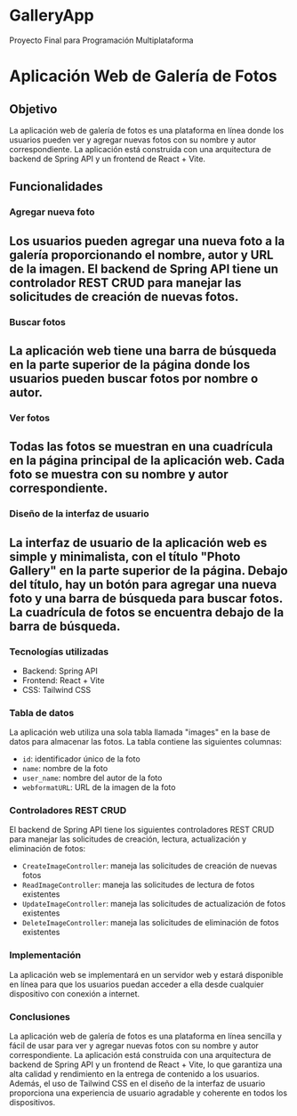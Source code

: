 # GalleryApp
Proyecto Final para Programación Multiplataforma

# Aplicación Web de Galería de Fotos

## Objetivo

La aplicación web de galería de fotos es una plataforma en línea donde los usuarios pueden ver y agregar nuevas fotos con su nombre y autor correspondiente. La aplicación está construida con una arquitectura de backend de Spring API y un frontend de React + Vite.

## Funcionalidades

### Agregar nueva foto

Los usuarios pueden agregar una nueva foto a la galería proporcionando el nombre, autor y URL de la imagen. El backend de Spring API tiene un controlador REST CRUD para manejar las solicitudes de creación de nuevas fotos.
--------
### Buscar fotos

La aplicación web tiene una barra de búsqueda en la parte superior de la página donde los usuarios pueden buscar fotos por nombre o autor.
--------
### Ver fotos

Todas las fotos se muestran en una cuadrícula en la página principal de la aplicación web. Cada foto se muestra con su nombre y autor correspondiente.
--------
### Diseño de la interfaz de usuario

La interfaz de usuario de la aplicación web es simple y minimalista, con el título "Photo Gallery" en la parte superior de la página. Debajo del título, hay un botón para agregar una nueva foto y una barra de búsqueda para buscar fotos. La cuadrícula de fotos se encuentra debajo de la barra de búsqueda.
--------
### Tecnologías utilizadas

-   Backend: Spring API
-   Frontend: React + Vite
-   CSS: Tailwind CSS

### Tabla de datos

La aplicación web utiliza una sola tabla llamada "images" en la base de datos para almacenar las fotos. La tabla contiene las siguientes columnas:

-   `id`: identificador único de la foto
-   `name`: nombre de la foto
-   `user_name`: nombre del autor de la foto
-   `webformatURL`: URL de la imagen de la foto

### Controladores REST CRUD

El backend de Spring API tiene los siguientes controladores REST CRUD para manejar las solicitudes de creación, lectura, actualización y eliminación de fotos:

-   `CreateImageController`: maneja las solicitudes de creación de nuevas fotos
-   `ReadImageController`: maneja las solicitudes de lectura de fotos existentes
-   `UpdateImageController`: maneja las solicitudes de actualización de fotos existentes
-   `DeleteImageController`: maneja las solicitudes de eliminación de fotos existentes

### Implementación

La aplicación web se implementará en un servidor web y estará disponible en línea para que los usuarios puedan acceder a ella desde cualquier dispositivo con conexión a internet.

### Conclusiones

La aplicación web de galería de fotos es una plataforma en línea sencilla y fácil de usar para ver y agregar nuevas fotos con su nombre y autor correspondiente. La aplicación está construida con una arquitectura de backend de Spring API y un frontend de React + Vite, lo que garantiza una alta calidad y rendimiento en la entrega de contenido a los usuarios. Además, el uso de Tailwind CSS en el diseño de la interfaz de usuario proporciona una experiencia de usuario agradable y coherente en todos los dispositivos.